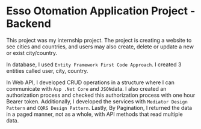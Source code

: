 # Esso Otomation Application Project - Backend

This project was my internship project. The project is creating a website to see cities and countries, and users may also create, delete or update a new or exist city/country. 

In database,
I used `Entity Framework First Code Approach`. I created 3 entities called user, city, country.

In Web API,
I developed CRUD operations in a structure where I can communicate with `Asp .Net Core` and `JSON`data. I also created an authorization process and checked this authorization process with one hour Bearer token. Additionally, I developed the services with `Mediator Design Pattern` and `CQRS Design Pattern`. Lastly, By Pagination, I returned the data in a paged manner, not as a whole, with API methods that read multiple data.




